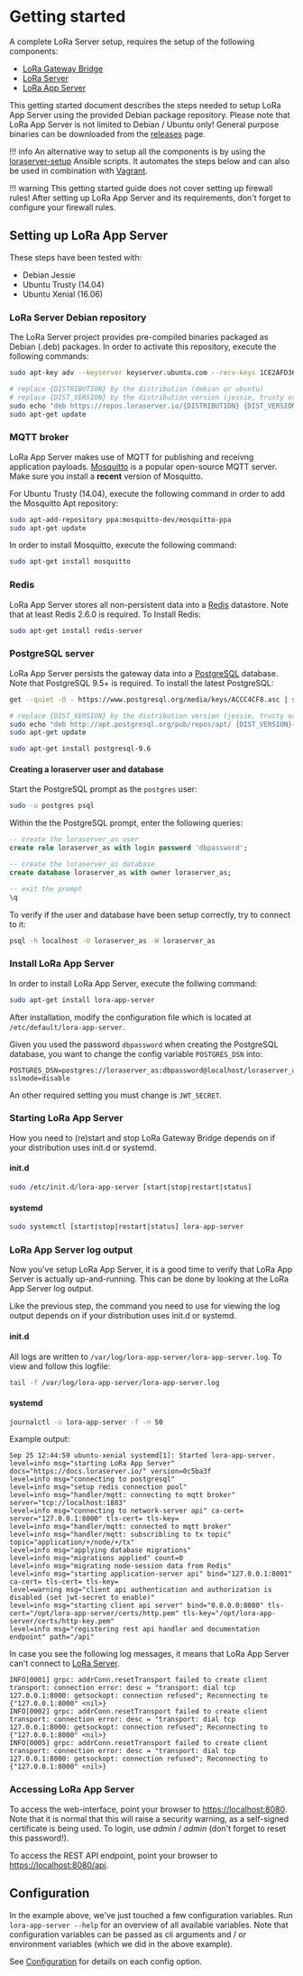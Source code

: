# Getting started

A complete LoRa Server setup, requires the setup of the following components:

* [LoRa Gateway Bridge](https://docs.loraserver.io/lora-gateway-bridge/)
* [LoRa Server](https://docs.loraserver.io/loraserver/)
* [LoRa App Server](https://docs.loraserver.io/lora-app-server/)

This getting started document describes the steps needed to setup LoRa App
Server using the provided Debian package repository. Please note that LoRa
App Server is not limited to Debian / Ubuntu only! General purpose binaries
can be downloaded from the 
[releases](https://github.com/brocaar/lora-app-server/releases) page.

!!! info
	An alternative way to setup all the components is by using the
	[loraserver-setup](https://github.com/brocaar/loraserver-setup) Ansible
	scripts. It automates the steps below and can also be used in combination
	with [Vagrant](https://www.vagrantup.com/).

!!! warning
    This getting started guide does not cover setting up firewall rules! After
    setting up LoRa App Server and its requirements, don't forget to configure
    your firewall rules.

## Setting up LoRa App Server

These steps have been tested with:

* Debian Jessie
* Ubuntu Trusty (14.04)
* Ubuntu Xenial (16.06)

### LoRa Server Debian repository

The LoRa Server project provides pre-compiled binaries packaged as Debian (.deb)
packages. In order to activate this repository, execute the following
commands:

```bash
sudo apt-key adv --keyserver keyserver.ubuntu.com --recv-keys 1CE2AFD36DBCCA00

# replace {DISTRIBUTION} by the distribution (debian or ubuntu)
# replace {DIST_VERSION} by the distribution version (jessie, trusty or xenial)
sudo echo "deb https://repos.loraserver.io/{DISTRIBUTION} {DIST_VERSION} testing" | sudo tee /etc/apt/sources.list.d/loraserver.list
sudo apt-get update
```

### MQTT broker

LoRa App Server makes use of MQTT for publishing and receivng application
payloads. [Mosquitto](http://mosquitto.org/) is a popular open-source MQTT
server. Make sure you install a **recent** version of Mosquitto.

For Ubuntu Trusty (14.04), execute the following command in order to add the
Mosquitto Apt repository:

```bash
sudo apt-add-repository ppa:mosquitto-dev/mosquitto-ppa
sudo apt-get update
```

In order to install Mosquitto, execute the following command:

```bash
sudo apt-get install mosquitto
```

### Redis

LoRa App Server stores all non-persistent data into a
[Redis](http://redis.io/) datastore. Note that at least Redis 2.6.0
is required. To Install Redis:

```bash
sudo apt-get install redis-server
```

### PostgreSQL server

LoRa App Server persists the gateway data into a
[PostgreSQL](https://www.postgresql.org) database. Note that PostgreSQL 9.5+
is required. To install the latest PostgreSQL:

```bash
get --quiet -O - https://www.postgresql.org/media/keys/ACCC4CF8.asc | sudo apt-key add -

# replace {DIST_VERSION} by the distribution version (jessie, trusty or xenial)
sudo echo "deb http://apt.postgresql.org/pub/repos/apt/ {DIST_VERSION}-pgdg main" | sudo tee /etc/apt/sources.list.d/pgdg.list
sudo apt-get update

sudo apt-get install postgresql-9.6
```

#### Creating a loraserver user and database

Start the PostgreSQL prompt as the `postgres` user:

```bash
sudo -u postgres psql
```

Within the the PostgreSQL prompt, enter the following queries:

```sql
-- create the loraserver_as user
create role loraserver_as with login password 'dbpassword';

-- create the loraserver_as database
create database loraserver_as with owner loraserver_as;

-- exit the prompt
\q
```

To verify if the user and database have been setup correctly, try to connect
to it:

```bash
psql -h localhost -U loraserver_as -W loraserver_as
```

### Install LoRa App Server

In order to install LoRa App Server, execute the follwing command:

```bash
sudo apt-get install lora-app-server
```

After installation, modify the configuration file which is located at
`/etc/default/lora-app-server`.

Given you used the password `dbpassword` when creating the PostgreSQL database,
you want to change the config variable `POSTGRES_DSN` into:

```
POSTGRES_DSN=postgres://loraserver_as:dbpassword@localhost/loraserver_as?sslmode=disable
```

An other required setting you must change is `JWT_SECRET`.

### Starting LoRa App Server

How you need to (re)start and stop LoRa Gateway Bridge depends on if your
distribution uses init.d or systemd.

#### init.d

```bash
sudo /etc/init.d/lora-app-server [start|stop|restart|status]
```

#### systemd

```bash
sudo systemctl [start|stop|restart|status] lora-app-server
```

### LoRa App Server log output

Now you've setup LoRa App Server, it is a good time to verify that LoRa App
Server is actually up-and-running. This can be done by looking at the LoRa
App Server log output.

Like the previous step, the command you need to use for viewing the
log output depends on if your distribution uses init.d or systemd.

#### init.d

All logs are written to `/var/log/lora-app-server/lora-app-server.log`.
To view and follow this logfile:

```bash
tail -f /var/log/lora-app-server/lora-app-server.log
```

#### systemd

```bash
journalctl -u lora-app-server -f -n 50
```

Example output:

```
Sep 25 12:44:59 ubuntu-xenial systemd[1]: Started lora-app-server.
level=info msg="starting LoRa App Server" docs="https://docs.loraserver.io/" version=0c5ba3f
level=info msg="connecting to postgresql"
level=info msg="setup redis connection pool"
level=info msg="handler/mqtt: connecting to mqtt broker" server="tcp://localhost:1883"
level=info msg="connecting to network-server api" ca-cert= server="127.0.0.1:8000" tls-cert= tls-key=
level=info msg="handler/mqtt: connected to mqtt broker"
level=info msg="handler/mqtt: subscribling to tx topic" topic="application/+/node/+/tx"
level=info msg="applying database migrations"
level=info msg="migrations applied" count=0
level=info msg="migrating node-session data from Redis"
level=info msg="starting application-server api" bind="127.0.0.1:8001" ca-cert= tls-cert= tls-key=
level=warning msg="client api authentication and authorization is disabled (set jwt-secret to enable)"
level=info msg="starting client api server" bind="0.0.0.0:8080" tls-cert="/opt/lora-app-server/certs/http.pem" tls-key="/opt/lora-app-server/certs/http-key.pem"
level=info msg="registering rest api handler and documentation endpoint" path="/api"
```

In case you see the following log messages, it means that LoRa App Server
can't connect to [LoRa Server](https://docs.loraserver.io/loraserver/).

```
INFO[0001] grpc: addrConn.resetTransport failed to create client transport: connection error: desc = "transport: dial tcp 127.0.0.1:8000: getsockopt: connection refused"; Reconnecting to {"127.0.0.1:8000" <nil>}
INFO[0002] grpc: addrConn.resetTransport failed to create client transport: connection error: desc = "transport: dial tcp 127.0.0.1:8000: getsockopt: connection refused"; Reconnecting to {"127.0.0.1:8000" <nil>}
INFO[0005] grpc: addrConn.resetTransport failed to create client transport: connection error: desc = "transport: dial tcp 127.0.0.1:8000: getsockopt: connection refused"; Reconnecting to {"127.0.0.1:8000" <nil>}
```

### Accessing LoRa App Server

To access the web-interface, point your browser to
[https://localhost:8080](https://localhost:8080). Note that it is normal that
this will raise a security warning, as a self-signed certificate is being used.
To login, use *admin* / *admin* (don't forget to reset this password!).

To access the REST API endpoint, point your browser to
[https://localhost:8080/api](https://localhost:8080/api).

## Configuration

In the example above, we've just touched a few configuration variables.
Run `lora-app-server --help` for an overview of all available variables. Note
that configuration variables can be passed as cli arguments and / or environment
variables (which we did in the above example).

See [Configuration](configuration.md) for details on each config option.
